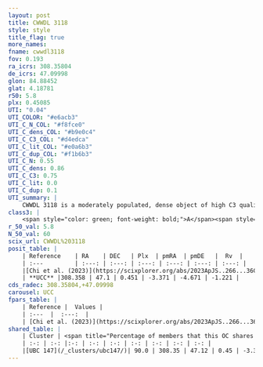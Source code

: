 ```yaml
---
layout: post
title: CWWDL 3118
style: style
title_flag: true
more_names: 
fname: cwwdl3118
fov: 0.193
ra_icrs: 308.35804
de_icrs: 47.09998
glon: 84.88452
glat: 4.18781
r50: 5.8
plx: 0.45085
UTI: "0.04"
UTI_COLOR: "#e6acb3"
UTI_C_N_COL: "#f8fce0"
UTI_C_dens_COL: "#b9e0c4"
UTI_C_C3_COL: "#d4edca"
UTI_C_lit_COL: "#e0a6b3"
UTI_C_dup_COL: "#f1b6b3"
UTI_C_N: 0.55
UTI_C_dens: 0.86
UTI_C_C3: 0.75
UTI_C_lit: 0.0
UTI_C_dup: 0.1
UTI_summary: |
    CWWDL 3118 is a moderately populated, dense object of high C3 quality. It was recently reported in the literature.<br><br><span style="color: #99180f; font-weight: bold;">Warning: </span>This is likely a duplicate object, which shares a large percentage of members with at least one previously reported entry.
class3: |
    <span style="color: green; font-weight: bold;">A</span><span style="color: #FFC300; font-weight: bold;">B</span>
r_50_val: 5.8
N_50_val: 60
scix_url: CWWDL%203118
posit_table: |
    | Reference    | RA    | DEC   | Plx  | pmRA  | pmDE   |  Rv  |
    | :---         | :---: | :---: | :---: | :---: | :---: | :---: |
    |[Chi et al. (2023)](https://scixplorer.org/abs/2023ApJS..266...36C) | 308.353 | 47.094 | 0.457 | -3.322 | -4.654 | -11.448 |
    | **UCC** |308.358 | 47.1 | 0.451 | -3.371 | -4.671 | -1.221 | 
cds_radec: 308.35804,+47.09998
carousel: UCC
fpars_table: |
    | Reference |  Values |
    | :---  |  :---:  |
    | [Chi et al. (2023)](https://scixplorer.org/abs/2023ApJS..266...36C) | `logAge=6.59, Z=0.44` |
shared_table: |
    | Cluster | <span title="Percentage of members that this OC shares with the ones listed">%</span>   | RA   | DEC   | Plx   | pmRA  | pmDE  | Rv | UTI |
    | :-: | :-: |:-: | :-: | :-: | :-: | :-: | :-: | :-: |
    |[UBC 147](/_clusters/ubc147/)| 90.0 | 308.35 | 47.12 | 0.45 | -3.38 | -4.75 | -13.97 |0.68 |
---
```

